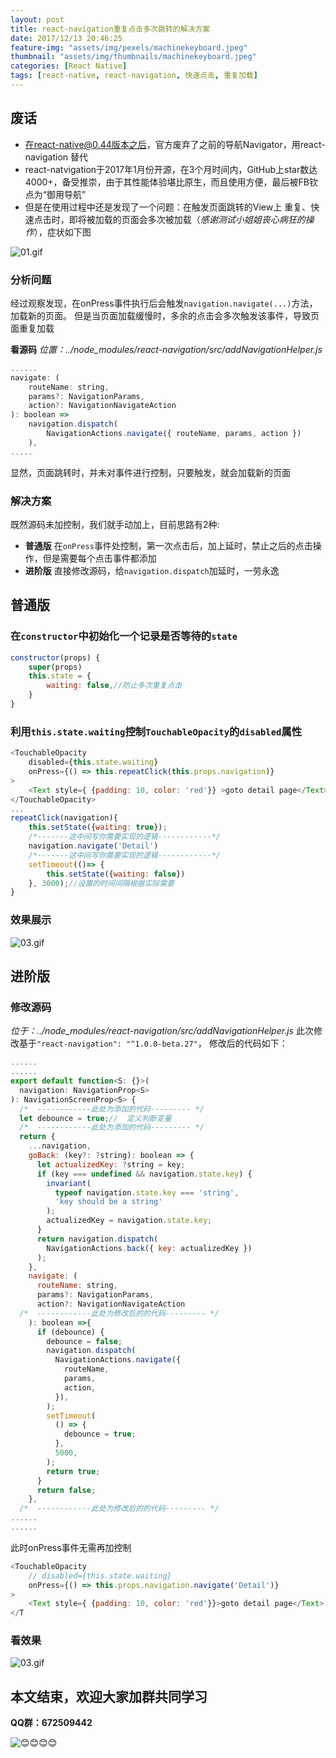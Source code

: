 ```yaml
---
layout: post
title: react-navigation重复点击多次跳转的解决方案
date: 2017/12/13 20:46:25
feature-img: "assets/img/pexels/machinekeyboard.jpeg"
thumbnail: "assets/img/thumbnails/machinekeyboard.jpeg"
categories: [React Native]
tags: [react-native, react-navigation, 快速点击, 重复加载]
---
```

## 废话
- 在react-native@0.44版本之后，官方废弃了之前的导航Navigator，用react-navigation 替代
- react-natvigation于2017年1月份开源，在3个月时间内，GitHub上star数达4000+，备受推崇，由于其性能体验堪比原生，而且使用方便，最后被FB钦点为“御用导航”
- 但是在使用过程中还是发现了一个问题：在触发页面跳转的View上 重复、快速点击时，即将被加载的页面会多次被加载（*感谢测试小姐姐丧心病狂的操作*），症状如下图

![01.gif](http://upload-images.jianshu.io/upload_images/3161942-a0fc426d042f7fb1.gif?imageMogr2/auto-orient/strip%7CimageView2/2/w/1240)
<!--more-->

### 分析问题

经过观察发现，在onPress事件执行后会触发`navigation.navigate(...)`方法，加载新的页面。
但是当页面加载缓慢时，多余的点击会多次触发该事件，导致页面重复加载

**看源码**
*位置：../node_modules/react-navigation/src/addNavigationHelper.js*

```javascript
......
navigate: (
    routeName: string,
    params?: NavigationParams,
    action?: NavigationNavigateAction
): boolean =>
    navigation.dispatch(
        NavigationActions.navigate({ routeName, params, action })
    ),
.....
```
显然，页面跳转时，并未对事件进行控制，只要触发，就会加载新的页面
### 解决方案
既然源码未加控制，我们就手动加上，目前思路有2种:

- **普通版** 在`onPress`事件处控制，第一次点击后，加上延时，禁止之后的点击操作，但是需要每个点击事件都添加
- **进阶版** 直接修改源码，给`navigation.dispatch`加延时，一劳永逸

## 普通版

### 在`constructor`中初始化一个记录是否等待的`state`

```javascript
constructor(props) {
    super(props)
    this.state = {
        waiting: false,//防止多次重复点击
    }
}
```

### 利用`this.state.waiting`控制`TouchableOpacity`的`disabled`属性

```javascript
<TouchableOpacity
    disabled={this.state.waiting}
    onPress={() => this.repeatClick(this.props.navigation)}
>
    <Text style={ {padding: 10, color: 'red'}} >goto detail page</Text>
</TouchableOpacity>
...
repeatClick(navigation){
    this.setState({waiting: true});
    /*-------这中间写你需要实现的逻辑------------*/
    navigation.navigate('Detail')
    /*-------这中间写你需要实现的逻辑------------*/
    setTimeout(()=> {
        this.setState({waiting: false})
    }, 3000);//设置的时间间隔根据实际需要
}
```

### 效果展示

![03.gif](http://upload-images.jianshu.io/upload_images/3161942-57e4289b1a6a5839.gif?imageMogr2/auto-orient/strip%7CimageView2/2/w/1240)

## 进阶版

### 修改源码

*位于：../node_modules/react-navigation/src/addNavigationHelper.js*
此次修改基于`"react-navigation": "^1.0.0-beta.27"`，
修改后的代码如下：

```javascript
......
......
export default function<S: {}>(
  navigation: NavigationProp<S>
): NavigationScreenProp<S> {
  /*  ------------此处为添加的代码--------- */
  let debounce = true;//  定义判断变量
  /*  ------------此处为添加的代码--------- */
  return {
    ...navigation,
    goBack: (key?: ?string): boolean => {
      let actualizedKey: ?string = key;
      if (key === undefined && navigation.state.key) {
        invariant(
          typeof navigation.state.key === 'string',
          'key should be a string'
        );
        actualizedKey = navigation.state.key;
      }
      return navigation.dispatch(
        NavigationActions.back({ key: actualizedKey })
      );
    },
    navigate: (
      routeName: string,
      params?: NavigationParams,
      action?: NavigationNavigateAction
  /*  ------------此处为修改后的的代码--------- */
    ): boolean =>{
      if (debounce) {
        debounce = false;
        navigation.dispatch(
          NavigationActions.navigate({
            routeName,
            params,
            action,
          }),
        );
        setTimeout(
          () => {
            debounce = true;
          },
          5000,
        );
        return true;
      }
      return false;
    },
  /*  ------------此处为修改后的的代码--------- */
......
......
```

此时onPress事件无需再加控制

```javascript
<TouchableOpacity
    // disabled={this.state.waiting}
    onPress={() => this.props.navigation.navigate('Detail')}
>
    <Text style={ {padding: 10, color: 'red'}}>goto detail page</Text>
</T
```
### 看效果

![03.gif](http://upload-images.jianshu.io/upload_images/3161942-ea3fd2e66995fc61.gif?imageMogr2/auto-orient/strip%7CimageView2/2/w/1240)

## 本文结束，欢迎大家加群共同学习
**QQ群：672509442**

![😊😊😊😊](http://upload-images.jianshu.io/upload_images/3161942-5d817b58c736e47d.png?imageMogr2/auto-orient/strip%7CimageView2/2/w/1240)



